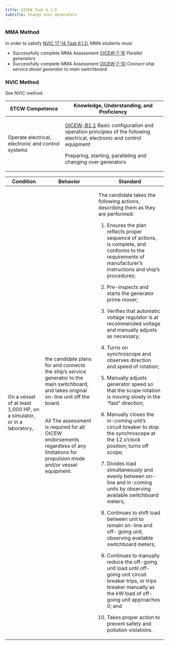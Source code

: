 ```yaml
---
title: OICEW Task 6.1.D 
subtitle: Change over generators
---
```



### MMA Method

In order to satisfy  [NVIC 17-14  Task  6.1.D](/stcw23/assets/images/nvic-17-14.pdf), MMA students must:

* Successfully complete MMA Assessment  [OICEW-7-1E](OICEW-7-1E) *Parallel generators*
* Successfully complete MMA Assessment  [OICEW-7-1D](OICEW-7-1D) *Connect ship service diesel generator to main switchboard*


### NVIC Method

<a onclick="togglevisibility('nvic_methods')" >See NVIC method.</a>

<div id='nvic_methods' class='hide'>

<table>
<thead>
<tr>
<th class='forty'> STCW Competence </th>
<th class='sixty'> Knowledge, Understanding, and Proficiency </th>
</tr>
</thead>




<tbody>
<tr><td markdown='1'>

Operate electrical, electronic and control systems

</td><td markdown='1'>

[OICEW-B1.1](../../tables/31.html#OICEW-B1.1) Basic configuration and operation principles of the following electrical, electronic and control equipment 

Preparing, starting, paralleling and changing over generators

</td></tr>


</tbody>
</table>


<table>
<thead>
<tr><th class='twenty'>  Condition </th><th class='twenty'> Behavior </th><th  class='sixty'>Standard </th></tr>
</thead>
<tbody >



<tr><td markdown='1'>

On a vessel of at least 1,000 HP, on a simulator, or in a laboratory,

</td><td markdown='1'>

the candidate plans for and connects the ship’s service generator to the main switchboard, and takes original on-line unit off the board.

<br>

<div class="tooltip">All
<span class="tooltiptext">
The assessment is required for all OICEW endorsements regardless of any limitations for propulsion mode and/or vessel equipment.
</span>
</div>


</td><td markdown='1'>

The candidate takes the following actions, describing them as they are performed:

1. Ensures the plan reflects proper sequence of actions, is complete, and conforms to the requirements of manufacturer’s instructions and ship’s procedures;

2. Pre-inspects and starts the generator prime mover;

3. Verifies that automatic voltage regulator is at recommended voltage and manually adjusts as necessary;

4. Turns on synchroscope and observes direction and speed of rotation;

5. Manually adjusts generator speed so that the scope rotation is moving slowly in the “fast” direction;

6. Manually closes the in-coming unit’s circuit breaker to stop the synchroscope at the 12 o’clock position; turns off scope;

7. Divides load simultaneously and evenly between on-line and in-coming units by observing available switchboard meters;

8. Continues to shift load between unit to remain on-line and off- going unit, observing available switchboard meters;

9. Continues to manually reduce the off-going unit load until off- going unit circuit breaker trips, or trips breaker manually as the kW load of off-going unit approaches 0; and

10. Takes proper action to prevent safety and pollution violations.

</td></tr>
</tbody>
</table>
</div>
